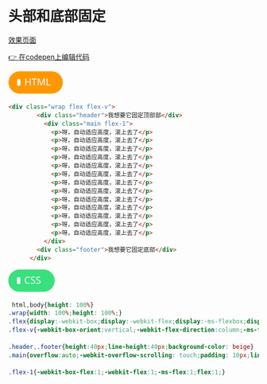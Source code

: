 # <b> 头部和底部固定</b>

[效果页面](../assets/source/01_21头部和底部固定.html ':include :type=iframe width=100% height=300px')

[:point_right: 在codepen上编辑代码](https://codepen.io/shuangcs/pen/GxbZzv)

![标签](../assets/html.svg)
```html
<div class="wrap flex flex-v">
        <div class="header">我想要它固定顶部部</div>
          <div class="main flex-1">
            <p>呀，自动适应高度，滚上去了</p>
            <p>呀，自动适应高度，滚上去了</p>
            <p>呀，自动适应高度，滚上去了</p>
            <p>呀，自动适应高度，滚上去了</p>
            <p>呀，自动适应高度，滚上去了</p>
            <p>呀，自动适应高度，滚上去了</p>
            <p>呀，自动适应高度，滚上去了</p>
            <p>呀，自动适应高度，滚上去了</p>
            <p>呀，自动适应高度，滚上去了</p>
            <p>呀，自动适应高度，滚上去了</p>
            <p>呀，自动适应高度，滚上去了</p>
            <p>呀，自动适应高度，滚上去了</p>
            <p>呀，自动适应高度，滚上去了</p>
          </div>
        <div class="footer">我想要它固定底部</div>
      </div>
```
![标签](../assets/css.svg)

```css
 html,body{height: 100%}
.wrap{width: 100%;height: 100%;}
.flex{display:-webkit-box;display:-webkit-flex;display:-ms-flexbox;display:flex;}
.flex-v{-webkit-box-orient:vertical;-webkit-flex-direction:column;-ms-flex-direction:column;flex-direction:column;}

.header,.footer{height:40px;line-height:40px;background-color: beige}
.main{overflow:auto;-webkit-overflow-scrolling: touch;padding: 10px;line-height: 1.5;}

.flex-1{-webkit-box-flex:1;-webkit-flex:1;-ms-flex:1;flex:1;}
```